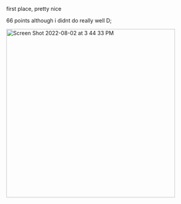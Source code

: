 first place, pretty nice

66 points although i didnt do really well D;

<img width="444" alt="Screen Shot 2022-08-02 at 3 44 33 PM" src="https://user-images.githubusercontent.com/79723780/182460128-ad143057-ee22-469b-bcba-1fe8056ba9ec.png">
